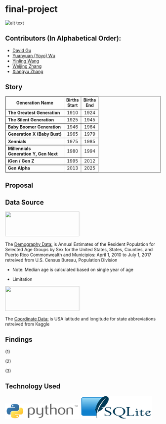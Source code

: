# final-project

![alt text](https://curiousanalysis.files.wordpress.com/2014/06/millennialsfeatured.jpg)

## Contributors (In Alphabetical Order):

-   [David Gu](https://www.linkedin.com/in/thatmandavid-gu-a0806b5a/)
-   [Yuanyuan (Yoyo) Wu](https://www.linkedin.com/in/yuanyuan-yoyo-wu-442474116/)
-   [Yinling Wang](pending)
-   [Weijing Zhang](https://www.linkedin.com/in/weijing-zhang-100839149/)
-   [Xiangyu Zhang](https://www.linkedin.com/in/xiangyu-zhang-13046b155/)

## Story 

<table class="mobile-table-1" border="1" cellspacing="0" cellpadding="1" align="center">
<tbody>
<tr>
<td align="center"><strong>Generation Name</strong></td>
<td align="center"><strong>Births<br />Start</strong></td>
<td align="center"><strong>Births<br />End</strong></td>
</tr>
<tr>
<td><strong>The Greatest Generation</strong></td>
<td align="center">1910</td>
<td align="center">1924</td>
</tr>
<tr>
<td><strong>The Silent Generation</strong></td>
<td align="center">1925</td>
<td align="center">1945</td>
</tr>
<tr>
<td><strong>Baby Boomer Generation</strong></td>
<td align="center">1946</td>
<td align="center">1964</td>
</tr>
<tr>
<td><strong>Generation X (Baby Bust)</strong></td>
<td align="center">1965</td>
<td align="center">1979</td>
</tr>
<tr>
<td><strong>Xennials<br /></strong></td>
<td align="center">1975</td>
<td align="center">1985</td>
</tr>
<tr>
<td><strong>Millennials<br />Generation Y, Gen Next</strong></td>
<td align="center">1980</td>
<td align="center">1994</td>
</tr>
<tr>
<td><strong>iGen / Gen Z</strong></td>
<td align="center">1995</td>
<td align="center">2012</td>
</tr>
<tr>
<td><strong>Gen Alpha</strong></td>
<td align="center">2013</td>
<td align="center">2025</td>
</tr>
</tbody>
</table>

## Proposal 

## Data Source

<img src="https://www.niss.org/sites/default/files/affiliate_images/census_bureau_logo.png" width="240" height="80"/>

The [Demography Data:](https://factfinder.census.gov/faces/tableservices/jsf/pages/productview.xhtml?src=bkmk/) is Annual Estimates of the Resident Population for Selected Age Groups by Sex for the United States, States, Counties, and Puerto Rico Commonwealth and Municipios: April 1, 2010 to July 1, 2017 retreived from U.S. Census Bureau, Population Division

* Note: Median age is calculated based on single year of age

* Limitation

<img src="https://www.kaggle.com/static/images/logos/kaggle-logo-transparent-300.png" width="240" height="80"/>

The [Coordinate Data:](https://www.kaggle.com/washimahmed/usa-latlong-for-state-abbreviations/) is USA latitude and longitude for state abbreviations retreived from Kaggle

## Findings 

(1)

(2)

(3)

## Technology Used

<img src="https://raw.githubusercontent.com/david880110/tech-logo/master/python%20logo.png" width="240" height="50"/>

<img src="https://raw.githubusercontent.com/david880110/tech-logo/master/sqlite%20logo.png" width="230" height="75"/>

